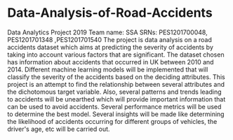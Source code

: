 # Data-Analysis-of-Road-Accidents
Data Analytics Project 2019
Team name: SSA
SRNs: PES1201700048, PES1201701348 ,PES1201701540
The project is data analysis on a road accidents dataset which aims at predicting the severity of accidents by taking into account various factors that are significant. The dataset chosen has information about accidents that occurred in UK between 2010 and 2014. Different machine learning models will be implemented that will classify the severity of the accidents based on the deciding attributes. This project is an attempt to find the relationship between several attributes and the dichotomous target variable. Also, several patterns and trends leading to accidents will be unearthed which will provide important information that can be used to avoid accidents. Several performance metrics will be used to determine the best model. Several insights will be made like determining the likelihood of accidents occurring for different groups of vehicles, the driver's age, etc will be carried out.